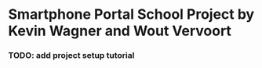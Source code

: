 # Smartphone Portal School Project by Kevin Wagner and Wout Vervoort

### TODO: add project setup tutorial
